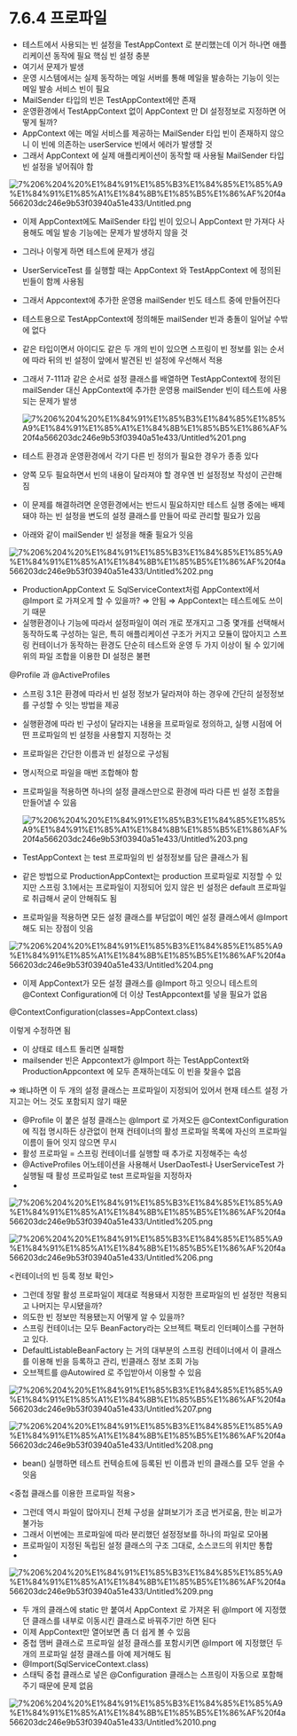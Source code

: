 # 7.6.4 프로파일

- 테스트에서 사용되는 빈 설정을 TestAppContext 로 분리했는데 이거 하나면 애플리케이션 동작에 필요 핵심 빈 설정 충분
- 여기서 문제가 발생
- 운영 시스템에서는 실제 동작하는 메일 서버를 통해 메일을 발송하는 기능이 잇는 메일 발송 서비스 빈이 필요
- MailSender 타입의 빈은 TestAppContext에만 존재
- 운영환경에서 TestAppContext 없이 AppContext 만 DI 설정정보로 지정하면 어떻게 될까?
- AppContext 에는 메일 서비스를 제공하는 MailSender  타입 빈이 존재하지 않으니 이 빈에 의존하는 userService  빈에서 에러가 발생할 것
- 그래서 AppContext 에 실제 애플리케이션이 동작할 때 사용될 MailSender 타입 빈 설정을 넣어줘야 함

![7%206%204%20%E1%84%91%E1%85%B3%E1%84%85%E1%85%A9%E1%84%91%E1%85%A1%E1%84%8B%E1%85%B5%E1%86%AF%20f4a566203dc246e9b53f03940a51e433/Untitled.png](7%206%204%20%E1%84%91%E1%85%B3%E1%84%85%E1%85%A9%E1%84%91%E1%85%A1%E1%84%8B%E1%85%B5%E1%86%AF%20f4a566203dc246e9b53f03940a51e433/Untitled.png)

- 이제 AppContext에도 MailSender 타입 빈이 있으니 AppContext 만 가져다 사용해도 메일 발송 기능에는 문제가 발생하지 않을 것
- 그러나 이렇게 하면 테스트에 문제가 생김
- UserServiceTest 를 실행할 때는 AppContext 와 TestAppContext 에 정의된 빈들이 함께 사용됨
- 그래서 Appcontext에 추가한 운영용 mailSender 빈도 테스트 중에 만들어진다
- 테스트용으로 TestAppContext에 정의해둔 mailSender 빈과 충돌이 일어날 수밖에 없다
- 같은 타입이면서 아이디도 같은 두 개의 빈이 있으면 스프링이 빈 정보를 읽는 순서에 따라 뒤의 빈 설정이 앞에서 발견된 빈 설정에 우선해서 적용
- 그래서 7-111과 같은 순서로 설정 클래스를 배열하면 TestAppContext에 정의된 mailSender 대신 AppContext에 추가한 운영용 mailSender 빈이 테스트에 사용되는 문제가 발생

    ![7%206%204%20%E1%84%91%E1%85%B3%E1%84%85%E1%85%A9%E1%84%91%E1%85%A1%E1%84%8B%E1%85%B5%E1%86%AF%20f4a566203dc246e9b53f03940a51e433/Untitled%201.png](7%206%204%20%E1%84%91%E1%85%B3%E1%84%85%E1%85%A9%E1%84%91%E1%85%A1%E1%84%8B%E1%85%B5%E1%86%AF%20f4a566203dc246e9b53f03940a51e433/Untitled%201.png)

- 테스트 환경과 운영환경에서 각기 다른 빈 정의가 필요한 경우가 종종 있다
- 양쪽 모두 필요하면서 빈의 내용이 달라져야 할 경우엔 빈 설정정보 작성이 곤란해짐
- 이 문제를 해결하려면 운영환경에서는 반드시 필요하지만 테스트 실행 중에는 배제돼야 하는 빈 설정을 변도의 설정 클래스를 만들어 따로 관리할 필요가 있음
- 아래와 같이 mailSender 빈 설정을 해줄 필요가 잇음

![7%206%204%20%E1%84%91%E1%85%B3%E1%84%85%E1%85%A9%E1%84%91%E1%85%A1%E1%84%8B%E1%85%B5%E1%86%AF%20f4a566203dc246e9b53f03940a51e433/Untitled%202.png](7%206%204%20%E1%84%91%E1%85%B3%E1%84%85%E1%85%A9%E1%84%91%E1%85%A1%E1%84%8B%E1%85%B5%E1%86%AF%20f4a566203dc246e9b53f03940a51e433/Untitled%202.png)

- ProductionAppContext 도 SqlServiceContext처럼 AppContext에서 @Import 로 가져오게 할 수 있을까? ⇒ 안됨 ⇒ AppContext는 테스트에도 쓰이기 때문
- 실행환경이나 기능에 따라서 설정파일이 여러 개로 쪼개지고 그중 몇개를 선택해서 동작하도록 구성하는 일은, 특히 애플리케이션 구조가 커지고 모듈이 많아지고 스프링 컨테이너가 동작하는 환경도 단순히 테스트와 운영 두 가지 이상이 될 수 있기에 위의 파일 조합을 이용한 DI 설정은 불편

@Profile 과 @ActiveProfiles

- 스프링 3.1은 환경에 따라서 빈 설정 정보가 달라져야 하는 경우에 간단히 설정정보를 구성할 수 잇는 방법을 제공
- 실행환경에 따라 빈 구성이 달라지는 내용을 프로파일로 정의하고, 실행 시점에 어떤 프로파일의 빈 설정을 사용할지 지정하는 것
- 프로파일은 간단한 이름과 빈 설정으로 구성됨
- 명시적으로 파일을 매번 조합해야 함
- 프로파일을 적용하면 하나의 설정 클래스만으로 환경에 따라 다른 빈 설정 조합을 만들어낼 수 있음

    ![7%206%204%20%E1%84%91%E1%85%B3%E1%84%85%E1%85%A9%E1%84%91%E1%85%A1%E1%84%8B%E1%85%B5%E1%86%AF%20f4a566203dc246e9b53f03940a51e433/Untitled%203.png](7%206%204%20%E1%84%91%E1%85%B3%E1%84%85%E1%85%A9%E1%84%91%E1%85%A1%E1%84%8B%E1%85%B5%E1%86%AF%20f4a566203dc246e9b53f03940a51e433/Untitled%203.png)

- TestAppContext 는 test 프로파일의 빈 설정정보를 담은 클래스가 됨
- 같은 방법으로 ProductionAppContext는 production 프로파일로 지정할 수 있지만  스프링 3.1에서는 프로파일이 지정되어 있지 않은 빈 설정은 default 프로파일로 취급해서 굳이 안해줘도 됨
- 프로파일을 적용하면 모든 설정 클래스를 부담없이 메인 설정 클래스에서 @Import 해도 되는 장점이 잇음

![7%206%204%20%E1%84%91%E1%85%B3%E1%84%85%E1%85%A9%E1%84%91%E1%85%A1%E1%84%8B%E1%85%B5%E1%86%AF%20f4a566203dc246e9b53f03940a51e433/Untitled%204.png](7%206%204%20%E1%84%91%E1%85%B3%E1%84%85%E1%85%A9%E1%84%91%E1%85%A1%E1%84%8B%E1%85%B5%E1%86%AF%20f4a566203dc246e9b53f03940a51e433/Untitled%204.png)

- 이제 AppContext가 모든 설정 클래스를 @Import 하고 잇으니 테스트의 @Context Configuration에 더 이상 TestAppcontext를 넣을 필요가 없음

@ContextConfiguration(classes=AppContext.class)

이렇게 수정하면 됨

- 이 상태로 테스트 돌리면 실패함
- mailsender 빈은 Appcontext가 @Import 하는 TestAppContext와 ProductionAppcontext 에 모두 존재하는데도 이 빈을 찾을수 없음

⇒ 왜냐하면 이 두 개의 설정 클래스는 프로파일이 지정되어 있어서 현재 테스트 설정 가지고는 어느 것도 포함되지 않기 때문

- @Profile 이 붙은 설정 클래스는 @Import 로 가져오든 @ContextConfiguration에 직접 명시하든 상관없이 현재 컨테이너의 활성 프로파일 목록에 자신의 프로파일 이름이 들어 잇지 않으면 무시
- 활성 프로파일 = 스프링 컨테이너를 실행할 때 추가로 지정해주는 속성
- @ActiveProfiles 어노테이션을 사용해서 UserDaoTest나 UserServiceTest 가 실행될 때 활성 프로파일로 test 프로파일을 지정하자
- 

![7%206%204%20%E1%84%91%E1%85%B3%E1%84%85%E1%85%A9%E1%84%91%E1%85%A1%E1%84%8B%E1%85%B5%E1%86%AF%20f4a566203dc246e9b53f03940a51e433/Untitled%205.png](7%206%204%20%E1%84%91%E1%85%B3%E1%84%85%E1%85%A9%E1%84%91%E1%85%A1%E1%84%8B%E1%85%B5%E1%86%AF%20f4a566203dc246e9b53f03940a51e433/Untitled%205.png)

![7%206%204%20%E1%84%91%E1%85%B3%E1%84%85%E1%85%A9%E1%84%91%E1%85%A1%E1%84%8B%E1%85%B5%E1%86%AF%20f4a566203dc246e9b53f03940a51e433/Untitled%206.png](7%206%204%20%E1%84%91%E1%85%B3%E1%84%85%E1%85%A9%E1%84%91%E1%85%A1%E1%84%8B%E1%85%B5%E1%86%AF%20f4a566203dc246e9b53f03940a51e433/Untitled%206.png)

<컨테이너의 빈 등록 정보 확인>

- 그런데 정말 활성 프로파일이 제대로 적용돼서 지정한 프로파일의 빈 설정만 적용되고 나머지는 무시됐을까?
- 의도한 빈 정보만 적용됐는지 어떻게 알 수 있을까?
- 스프링 컨테이너는 모두 BeanFactory라는 오브젝트 팩토리 인터페이스를 구현하고 있다.
- DefaultListableBeanFactory 는 거의 대부분의 스프링 컨테이너에서 이 클래스를 이용해 빈을 등록하고 관리, 빈클래스 정보 조회 가능
- 오브젝트를 @Autowired  로 주입받아서 이용할 수 있음

![7%206%204%20%E1%84%91%E1%85%B3%E1%84%85%E1%85%A9%E1%84%91%E1%85%A1%E1%84%8B%E1%85%B5%E1%86%AF%20f4a566203dc246e9b53f03940a51e433/Untitled%207.png](7%206%204%20%E1%84%91%E1%85%B3%E1%84%85%E1%85%A9%E1%84%91%E1%85%A1%E1%84%8B%E1%85%B5%E1%86%AF%20f4a566203dc246e9b53f03940a51e433/Untitled%207.png)

![7%206%204%20%E1%84%91%E1%85%B3%E1%84%85%E1%85%A9%E1%84%91%E1%85%A1%E1%84%8B%E1%85%B5%E1%86%AF%20f4a566203dc246e9b53f03940a51e433/Untitled%208.png](7%206%204%20%E1%84%91%E1%85%B3%E1%84%85%E1%85%A9%E1%84%91%E1%85%A1%E1%84%8B%E1%85%B5%E1%86%AF%20f4a566203dc246e9b53f03940a51e433/Untitled%208.png)

- bean() 실행하면 테스트 컨텍승트에 등록된 빈 이름과 빈의 클래스를 모두 얻을 수 잇음

<중첩 클래스를 이용한 프로파일 적용>

- 그런데 역시 파일이 많아지니 전체 구성을 살펴보기가 조금 번거로움, 한눈 비교가 불가능
- 그래서 이번에는 프로파일에 따라 분리했던 설정정보를 하나의 파일로 모아봄
- 프로파일이 지정된 독립된 설정 클래스의 구조 그대로, 소스코드의 위치만 통합
- 

![7%206%204%20%E1%84%91%E1%85%B3%E1%84%85%E1%85%A9%E1%84%91%E1%85%A1%E1%84%8B%E1%85%B5%E1%86%AF%20f4a566203dc246e9b53f03940a51e433/Untitled%209.png](7%206%204%20%E1%84%91%E1%85%B3%E1%84%85%E1%85%A9%E1%84%91%E1%85%A1%E1%84%8B%E1%85%B5%E1%86%AF%20f4a566203dc246e9b53f03940a51e433/Untitled%209.png)

- 두 개의 클래스에 static 만 붙여서 AppContext 로 가져온 뒤 @Import 에 지정했던 클래스를 내부로 이동시킨 클래스로 바꿔주기만 하면 된다
- 이제 AppContext만 열어보면 좀 더 쉽게 볼 수 있음
- 중첩 맴버 클래스로 프로파일 설정 클래스를 포함시키면 @Import 에 지정했던 두 개의 프로파일 설정 클래스를 아예 제거해도 됨
- @Import(SqlServiceContext.class)
- 스태틱 중첩 클래스로 넣은 @Configuration 클래스는 스프링이 자동으로 포함해주기 때문에 문제 없음

![7%206%204%20%E1%84%91%E1%85%B3%E1%84%85%E1%85%A9%E1%84%91%E1%85%A1%E1%84%8B%E1%85%B5%E1%86%AF%20f4a566203dc246e9b53f03940a51e433/Untitled%2010.png](7%206%204%20%E1%84%91%E1%85%B3%E1%84%85%E1%85%A9%E1%84%91%E1%85%A1%E1%84%8B%E1%85%B5%E1%86%AF%20f4a566203dc246e9b53f03940a51e433/Untitled%2010.png)